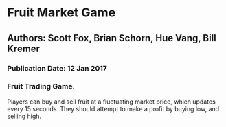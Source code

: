 # Fruit Market Game

## Authors: Scott Fox, Brian Schorn, Hue Vang, Bill Kremer

### Publication Date: 12 Jan 2017

### Fruit Trading Game.

Players can buy and sell fruit at a fluctuating market price, which updates every 15 seconds.
They should attempt to make a profit by buying low, and selling high.
